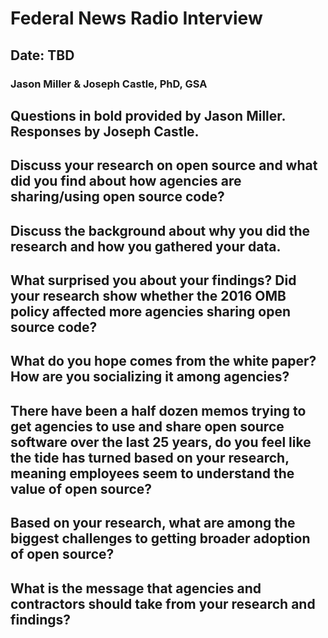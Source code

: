 # Federal News Radio Interview
## Date: TBD

### Jason Miller & Joseph Castle, PhD, GSA

## Questions in bold provided by Jason Miller. Responses by Joseph Castle.

## Discuss your research on open source and what did you find about how agencies are sharing/using open source code?
 
## Discuss the background about why you did the research and how you gathered your data.
 
## What surprised you about your findings? Did your research show whether the 2016 OMB policy affected more agencies sharing open source code?
 
## What do you hope comes from the white paper? How are you socializing it among agencies?
 
## There have been a half dozen memos trying to get agencies to use and share open source software over the last 25 years, do you feel like the tide has turned based on your research, meaning employees seem to understand the value of open source?
 
## Based on your research, what are among the biggest challenges to getting broader adoption of open source?
 
## What is the message that agencies and contractors should take from your research and findings?
